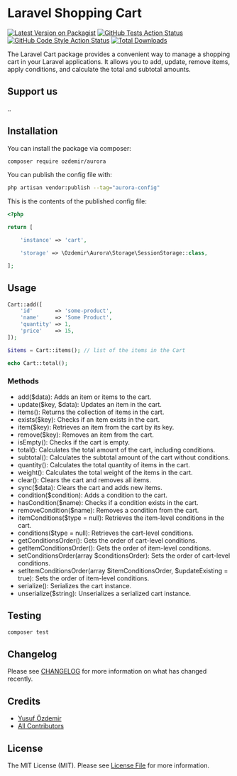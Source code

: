 # Laravel Shopping Cart

[![Latest Version on Packagist](https://img.shields.io/packagist/v/ozdemir/aurora.svg?style=flat-square)](https://packagist.org/packages/ozdemir/aurora)
[![GitHub Tests Action Status](https://img.shields.io/github/workflow/status/ozdemir/aurora/run-tests?label=tests)](https://github.com/ozdemir/aurora/actions?query=workflow%3Arun-tests+branch%3Amain)
[![GitHub Code Style Action Status](https://img.shields.io/github/workflow/status/ozdemir/aurora/Check%20&%20fix%20styling?label=code%20style)](https://github.com/ozdemir/aurora/actions?query=workflow%3A"Check+%26+fix+styling"+branch%3Amain)
[![Total Downloads](https://img.shields.io/packagist/dt/ozdemir/aurora.svg?style=flat-square)](https://packagist.org/packages/ozdemir/aurora)

The Laravel Cart package provides a convenient way to manage a shopping cart in your Laravel applications. It allows you to add, update, remove items, apply conditions, and calculate the total and subtotal amounts. 
## Support us

..

## Installation

You can install the package via composer:

```bash
composer require ozdemir/aurora
```

You can publish the config file with:

```bash
php artisan vendor:publish --tag="aurora-config"
```

This is the contents of the published config file:

```php
<?php

return [

    'instance' => 'cart',

    'storage' => \Ozdemir\Aurora\Storage\SessionStorage::class,

];
```

## Usage

```php
Cart::add([
    'id'       => 'some-product',
    'name'     => 'Some Product',
    'quantity' => 1,
    'price'    => 15,
]);

$items = Cart::items(); // list of the items in the Cart

echo Cart::total();
```

### Methods
- add($data): Adds an item or items to the cart.
- update($key, $data): Updates an item in the cart.
- items(): Returns the collection of items in the cart.
- exists($key): Checks if an item exists in the cart.
- item($key): Retrieves an item from the cart by its key.
- remove($key): Removes an item from the cart.
- isEmpty(): Checks if the cart is empty.
- total(): Calculates the total amount of the cart, including conditions.
- subtotal(): Calculates the subtotal amount of the cart without conditions.
- quantity(): Calculates the total quantity of items in the cart.
- weight(): Calculates the total weight of the items in the cart.
- clear(): Clears the cart and removes all items.
- sync($data): Clears the cart and adds new items.
- condition($condition): Adds a condition to the cart.
- hasCondition($name): Checks if a condition exists in the cart.
- removeCondition($name): Removes a condition from the cart.
- itemConditions($type = null): Retrieves the item-level conditions in the cart.
- conditions($type = null): Retrieves the cart-level conditions.
- getConditionsOrder(): Gets the order of cart-level conditions.
- getItemConditionsOrder(): Gets the order of item-level conditions.
- setConditionsOrder(array $conditionsOrder): Sets the order of cart-level conditions.
- setItemConditionsOrder(array $itemConditionsOrder, $updateExisting = true): Sets the order of item-level conditions.
- serialize(): Serializes the cart instance.
- unserialize($string): Unserializes a serialized cart instance.

## Testing

```bash
composer test
```

## Changelog

Please see [CHANGELOG](CHANGELOG.md) for more information on what has changed recently.

## Credits

- [Yusuf Özdemir](https://github.com/n1crack)
- [All Contributors](../../contributors)

## License

The MIT License (MIT). Please see [License File](LICENSE.md) for more information.
